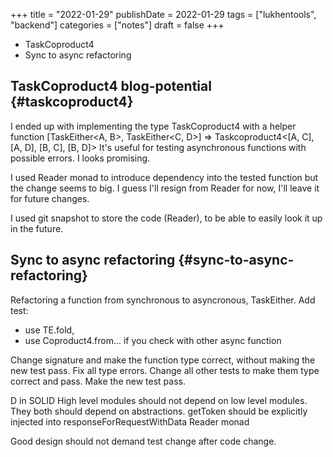 +++
title = "2022-01-29"
publishDate = 2022-01-29
tags = ["lukhentools", "backend"]
categories = ["notes"]
draft = false
+++

-   TaskCoproduct4
-   Sync to async refactoring

<!--more-->


## TaskCoproduct4 <span class="tag"><span class="blog_potential">blog-potential</span></span> {#taskcoproduct4}

I ended up with implementing the type TaskCoproduct4 with a helper function
[TaskEither&lt;A, B&gt;, TaskEither&lt;C, D&gt;] =&gt; Taskcoproduct4&lt;[A, C], [A, D], [B, C], [B, D]&gt;
It's useful for testing asynchronous functions with possible errors. I looks promising.

I used Reader monad to introduce dependency into the tested function but the change seems to big.
I guess I'll resign from Reader for now, I'll leave it for future changes.

I used git snapshot to store the code (Reader), to be able to easily look it up in the future.


## Sync to async refactoring {#sync-to-async-refactoring}

Refactoring a function from synchronous to asyncronous, TaskEither.
  Add test:

-   use TE.fold,
-   use Coproduct4.from... if you check with other async function

Change signature and make the function type correct, without making the new test pass.
Fix all type errors.
Change all other tests to make them type correct and pass.
Make the new test pass.

D in SOLID
High level modules should not depend on low level modules. They both should depend on abstractions.
getToken should be explicitly injected into responseForRequestWithData
Reader monad

Good design should not demand test change after code change.